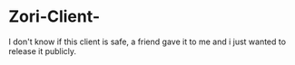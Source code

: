 # Zori-Client-

I don't know if this client is safe, a friend gave it to me and i just wanted to release it publicly.

